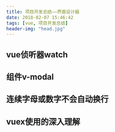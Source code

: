 ```yaml
---
title: 项目开发总结——界面设计器
date: 2018-02-07 15:46:42
tags: [vue, 项目开发总结]
header-img: "head.jpg"
---
```


## vue侦听器watch

## 组件v-modal

## 连续字母或数字不会自动换行

## vuex使用的深入理解
